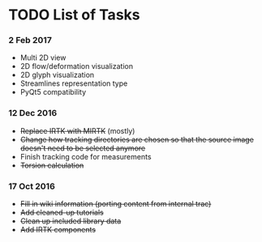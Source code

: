 # TODO List of Tasks

### 2 Feb 2017
 * Multi 2D view
 * 2D flow/deformation visualization
 * 2D glyph visualization
 * Streamlines representation type
 * PyQt5 compatibility

### 12 Dec 2016
 * ~~Replace IRTK with MIRTK~~ (mostly)
 * ~~Change how tracking directories are chosen so that the source image doesn't need to be selected anymore~~
 * Finish tracking code for measurements
 * ~~Torsion calculation~~
 
### 17 Oct 2016
 * ~~Fill in wiki information (porting content from internal trac)~~
 * ~~Add cleaned-up tutorials~~
 * ~~Clean up included library data~~
 * ~~Add IRTK components~~
